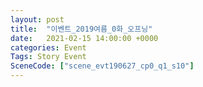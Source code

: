 ```yaml
---
layout: post
title:  "이벤트_2019여름_0화_오프닝"
date:   2021-02-15 14:00:00 +0000
categories: Event
Tags: Story Event
SceneCode: ["scene_evt190627_cp0_q1_s10"]
---
```

